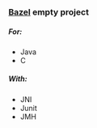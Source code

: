 ### [Bazel](https://bazel.build) empty project

##### For:
* Java
* C

##### With:
* JNI
* Junit
* JMH
